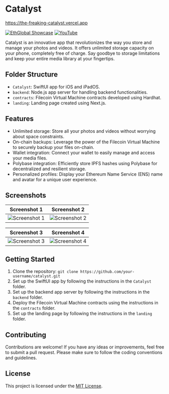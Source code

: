 # Catalyst

https://the-freaking-catalyst.vercel.app

[![EthGlobal Showcase](https://img.shields.io/badge/EthGlobal-Showcase-blue)](https://www.ethglobal.com/showcase/catalyst-a8i6j)
[![YouTube](https://img.shields.io/badge/YouTube-Demo-red)](https://youtu.be/7q7mAynYrRc)

Catalyst is an innovative app that revolutionizes the way you store and manage your photos and videos. It offers unlimited storage capacity on your phone, completely free of charge. Say goodbye to storage limitations and keep your entire media library at your fingertips.

## Folder Structure

- `Catalyst`: SwiftUI app for iOS and iPadOS.
- `backend`: Node.js app server for handling backend functionalities.
- `contracts`: Filecoin Virtual Machine contracts developed using Hardhat.
- `landing`: Landing page created using Next.js.

## Features

- Unlimited storage: Store all your photos and videos without worrying about space constraints.
- On-chain backups: Leverage the power of the Filecoin Virtual Machine to securely backup your files on-chain.
- Wallet integration: Connect your wallet to easily manage and access your media files.
- Polybase integration: Efficiently store IPFS hashes using Polybase for decentralized and resilient storage.
- Personalized profiles: Display your Ethereum Name Service (ENS) name and avatar for a unique user experience.

## Screenshots

| Screenshot 1 | Screenshot 2 |
|--------------|--------------|
| ![Screenshot 1](/screenshots/screenshot1.png) | ![Screenshot 2](/screenshots/screenshot2.png) |

| Screenshot 3 | Screenshot 4 |
|--------------|--------------|
| ![Screenshot 3](/screenshots/screenshot3.png) | ![Screenshot 4](/screenshots/screenshot4.png) |

## Getting Started

1. Clone the repository: `git clone https://github.com/your-username/catalyst.git`
2. Set up the SwiftUI app by following the instructions in the `Catalyst` folder.
3. Set up the backend app server by following the instructions in the `backend` folder.
4. Deploy the Filecoin Virtual Machine contracts using the instructions in the `contracts` folder.
5. Set up the landing page by following the instructions in the `landing` folder.

## Contributing

Contributions are welcome! If you have any ideas or improvements, feel free to submit a pull request. Please make sure to follow the coding conventions and guidelines.

## License

This project is licensed under the [MIT License](LICENSE).

